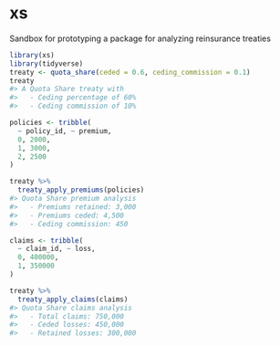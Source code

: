 
<!-- README.md is generated from README.Rmd. Please edit that file -->

# xs

<!-- badges: start -->

<!-- badges: end -->

Sandbox for prototyping a package for analyzing reinsurance treaties

``` r
library(xs)
library(tidyverse)
treaty <- quota_share(ceded = 0.6, ceding_commission = 0.1)
treaty
#> A Quota Share treaty with
#>   - Ceding percentage of 60%
#>   - Ceding commission of 10%
```

``` r
policies <- tribble(
  ~ policy_id, ~ premium,
  0, 2000,
  1, 3000,
  2, 2500
)

treaty %>%
  treaty_apply_premiums(policies)
#> Quota Share premium analysis
#>   - Premiums retained: 3,000
#>   - Premiums ceded: 4,500
#>   - Ceding commission: 450
```

``` r
claims <- tribble(
  ~ claim_id, ~ loss,
  0, 400000,
  1, 350000
)

treaty %>%
  treaty_apply_claims(claims)
#> Quota Share claims analysis
#>   - Total claims: 750,000
#>   - Ceded losses: 450,000
#>   - Retained losses: 300,000
```
